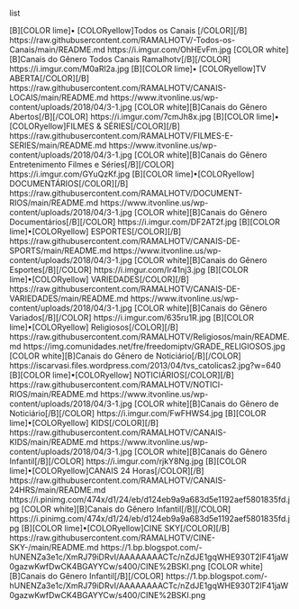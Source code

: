 <layoutype>list</layoutype>
 
<channels>

<channel>
<name>[B][COLOR lime]• [COLORyellow]Todos os Canais [/COLOR][/B]</name>
<externallink>https://raw.githubusercontent.com/RAMALHOTV/-Todos-os-Canais/main/README.md</externallink>
<fanart>https://i.imgur.com/OhHEvFm.jpg</fanart>
<info>[COLOR white][B]Canais do Gênero Todos Canais  Ramalhotv[/B][/COLOR]</info>
<thumbnail>https://i.imgur.com/M0aRl2a.jpg</thumbnail>
</channel>


<channels>

<channel>
<name>[B][COLOR lime]• [COLORyellow]TV ABERTA[/COLOR][/B]</name>
<externallink>https://raw.githubusercontent.com/RAMALHOTV/CANAIS-LOCAIS/main/README.md</externallink>
<fanart>https://www.itvonline.us/wp-content/uploads/2018/04/3-1.jpg</fanart>
<info>[COLOR white][B]Canais do Gênero Abertos[/B][/COLOR]</info>
<thumbnail>https://i.imgur.com/7cmJh8x.jpg</thumbnail>
</channel>

<channel>
<name>[B][COLOR lime]• [COLORyellow]FILMES & SÉRIES[/COLOR][/B]</name>
<externallink>https://raw.githubusercontent.com/RAMALHOTV/FILMES-E-SERIES/main/README.md</externallink>
<fanart>https://www.itvonline.us/wp-content/uploads/2018/04/3-1.jpg</fanart>
<info>[COLOR white][B]Canais do Gênero Entretenimento Filmes e Séries[/B][/COLOR]</info>
<thumbnail>https://i.imgur.com/GYuQzKf.jpg</thumbnail>
</channel>

<channel>
<name>[B][COLOR lime]•[COLORyellow] DOCUMENTÁRIOS[/COLOR][/B]</name>
<externallink>https://raw.githubusercontent.com/RAMALHOTV/DOCUMENT-RIOS/main/README.md</externallink>
<fanart>https://www.itvonline.us/wp-content/uploads/2018/04/3-1.jpg</fanart>
<info>[COLOR white][B]Canais do Gênero Documentários[/B][/COLOR]</info>
<thumbnail>https://i.imgur.com/DF2AT2f.jpg</thumbnail>
</channel>

<channel>
<name>[B][COLOR lime]•[COLORyellow] ESPORTES[/COLOR][/B]</name>
<externallink>https://raw.githubusercontent.com/RAMALHOTV/CANAIS-DE-SPORTS/main/README.md</externallink>
<fanart>https://www.itvonline.us/wp-content/uploads/2018/04/3-1.jpg</fanart>
<info>[COLOR white][B]Canais do Gênero Esportes[/B][/COLOR]</info>
<thumbnail>https://i.imgur.com/Ir41nj3.jpg</thumbnail>
</channel>

<channel>
<name>[B][COLOR lime]•[COLORyellow] VARIEDADES[/COLOR][/B]</name>
<externallink>https://raw.githubusercontent.com/RAMALHOTV/CANAIS-DE-VARIEDADES/main/README.md</externallink>
<fanart>https://www.itvonline.us/wp-content/uploads/2018/04/3-1.jpg</fanart>
<info>[COLOR white][B]Canais do Gênero Variados[/B][/COLOR]</info>
<thumbnail>https://i.imgur.com/635ru1R.jpg</thumbnail>
</channel>
 
 <channel>
<name>[B][COLOR lime]•[COLORyellow] Religiosos[/COLOR][/B]</name>
<externallink>https://raw.githubusercontent.com/RAMALHOTV/Religiosos/main/README.md</externallink>
<fanart>https://img.comunidades.net/fre/freedomiptv/GRADE_RELIGIOSOS.jpg</fanart>
<info>[COLOR white][B]Canais do Gênero de Noticiário[/B][/COLOR]</info>
<thumbnail>https://iscarvasi.files.wordpress.com/2013/04/tvs_catolicas2.jpg?w=640</thumbnail>
</channel>

<channel>
<name>[B][COLOR lime]•[COLORyellow] NOTICIÁRIOS[/COLOR][/B]</name>
<externallink>https://raw.githubusercontent.com/RAMALHOTV/NOTICI-RIOS/main/README.md</externallink>
<fanart>https://www.itvonline.us/wp-content/uploads/2018/04/3-1.jpg</fanart>
<info>[COLOR white][B]Canais do Gênero de Noticiário[/B][/COLOR]</info>
<thumbnail>https://i.imgur.com/FwFHWS4.jpg</thumbnail>
</channel>

<channel>
<name>[B][COLOR lime]•[COLORyellow] KIDS[/COLOR][/B]</name>
<externallink>https://raw.githubusercontent.com/RAMALHOTV/CANAIS-KIDS/main/README.md</externallink>
<fanart>https://www.itvonline.us/wp-content/uploads/2018/04/3-1.jpg</fanart>
<info>[COLOR white][B]Canais do Gênero Infantil[/B][/COLOR]</info>
<thumbnail>https://i.imgur.com/rjkY8Ng.jpg</thumbnail>
</channel>


<channel>
<name>[B][COLOR lime]•[COLORyellow]CANAIS 24 Horas[/COLOR][/B]</name>
<externallink>https://raw.githubusercontent.com/RAMALHOTV/CANAIS-24HRS/main/README.md</externallink>
<fanart>https://i.pinimg.com/474x/d1/24/eb/d124eb9a9a683d5e1192aef5801835fd.jpg</fanart>
<info>[COLOR white][B]Canais do Gênero Infantil[/B][/COLOR]</info>
<thumbnail>https://i.pinimg.com/474x/d1/24/eb/d124eb9a9a683d5e1192aef5801835fd.jpg</thumbnail>
</channel>
<channels>

<channel>
<name>[B][COLOR lime]•[COLORyellow]CINE SKY[/COLOR][/B]</name>
<externallink>https://raw.githubusercontent.com/RAMALHOTV/CINE-SKY-/main/README.md</externallink>
<fanart>https://1.bp.blogspot.com/-hUNENZa3e1c/XmRJ79iDRvI/AAAAAAAACTc/nZdJE1gqWHE930T2lF41jaW0gazwKwfDwCK4BGAYYCw/s400/CINE%2BSKI.png</fanart>
<info>[COLOR white][B]Canais do Gênero Infantil[/B][/COLOR]</info>
<thumbnail>https://1.bp.blogspot.com/-hUNENZa3e1c/XmRJ79iDRvI/AAAAAAAACTc/nZdJE1gqWHE930T2lF41jaW0gazwKwfDwCK4BGAYYCw/s400/CINE%2BSKI.png</thumbnail>
</channel>
<channels>
